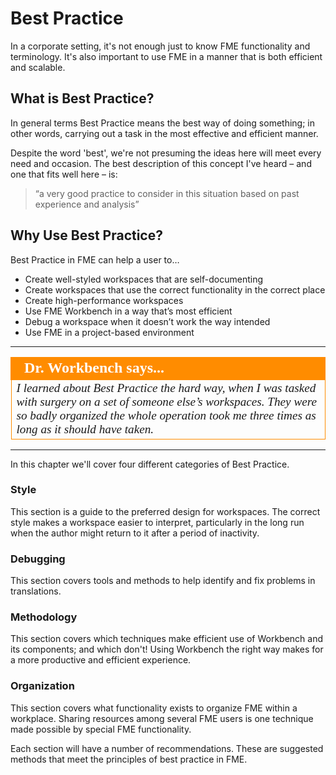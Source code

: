 # Best Practice #

In a corporate setting, it's not enough just to know FME functionality and terminology. It's also important to use FME in a manner that is both efficient and scalable.

 
## What is Best Practice? ##
In general terms Best Practice means the best way of doing something; in other words, carrying out a task in the most effective and efficient manner.

Despite the word 'best', we're not presuming the ideas here will meet every need and occasion. The best description of this concept I've heard – and one that fits well here – is:

> “a very good practice to consider in this situation based on past experience and analysis”


## Why Use Best Practice? ##
Best Practice in FME can help a user to…

- Create well-styled workspaces that are self-documenting
- Create workspaces that use the correct functionality in the correct place
- Create high-performance workspaces
- Use FME Workbench in a way that’s most efficient
- Debug a workspace when it doesn’t work the way intended
- Use FME in a project-based environment

---

<!--Person X Says Section-->

<table style="border-spacing: 0px">
<tr>
<td style="vertical-align:middle;background-color:darkorange;border: 2px solid darkorange">
<i class="fa fa-quote-left fa-lg fa-pull-left fa-fw" style="color:white;padding-right: 12px;vertical-align:text-top"></i>
<span style="color:white;font-size:x-large;font-weight: bold;font-family:serif">Dr. Workbench says...</span>
</td>
</tr>

<tr>
<td style="border: 1px solid darkorange">
<span style="font-family:serif; font-style:italic; font-size:larger">
I learned about Best Practice the hard way, when I was tasked with surgery on a set of someone else’s workspaces. They were so badly organized the whole operation took me three times as long as it should have taken.
</span>
</td>
</tr>
</table>

---

In this chapter we'll cover four different categories of Best Practice.

### Style ###
This section is a guide to the preferred design for workspaces. The correct style makes a workspace easier to interpret, particularly in the long run when the author might return to it after a period of inactivity.

### Debugging ###
This section covers tools and methods to help identify and fix problems in translations.

### Methodology ###
This section covers which techniques make efficient use of Workbench and its components; and which don't! Using Workbench the right way makes for a more productive and efficient experience.

### Organization ###
This section covers what functionality exists to organize FME within a workplace. Sharing resources among several FME users is one technique made possible by special FME functionality.

Each section will have a number of recommendations. These are suggested methods that meet the principles of best practice in FME.

